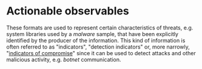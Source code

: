 # Actionable observables

These formats are used to represent certain characteristics of threats, e.g. system libraries used by a _malware_ sample, that have been explicitly identified by the producer of the information.
This kind of information is often referred to as "indicators", "detection indicators" or, more narrowly, "[indicators of compromise](../Definitions/IOC.md "IOC")" since it can be used to detect attacks and other malicious activity, e.g. _botnet_ communication.
